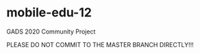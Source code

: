 # mobile-edu-12
GADS 2020 Community Project 

PLEASE DO NOT COMMIT TO THE MASTER BRANCH DIRECTLY!!! 
